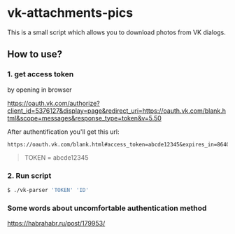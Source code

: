 # vk-attachments-pics
This is a small script which allows you to download photos from VK dialogs.

## How to use?
### 1. get access token
by opening in browser

https://oauth.vk.com/authorize?client_id=5376127&display=page&redirect_uri=https://oauth.vk.com/blank.html&scope=messages&response_type=token&v=5.50

After authentification you'll get this url:
```url
https://oauth.vk.com/blank.html#access_token=abcde12345&expires_in=86400&user_id=143937778
```
> TOKEN = abcde12345

### 2. Run script
```sh
$ ./vk-parser 'TOKEN' 'ID'
```

### Some words about uncomfortable authentication method
https://habrahabr.ru/post/179953/
